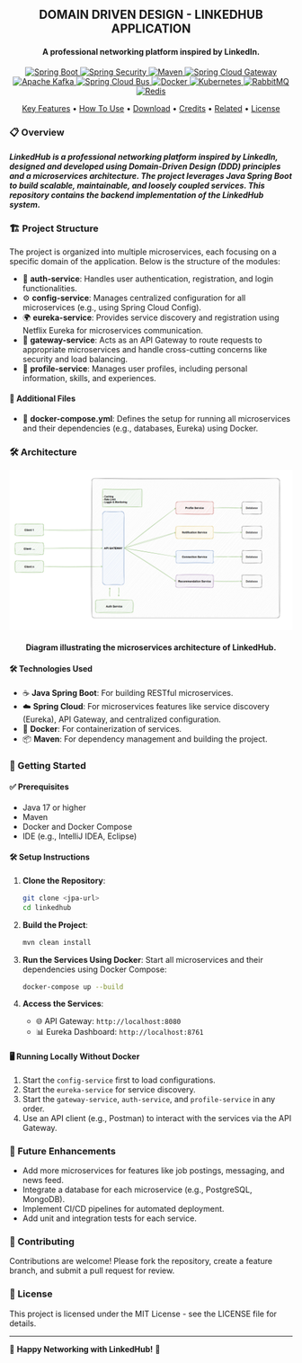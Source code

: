 <h2 align="center">
   DOMAIN DRIVEN DESIGN - LINKEDHUB APPLICATION
</h2>

<h4 align="center">A professional networking platform inspired by LinkedIn.</h4>

<p align="center">
  <a href="https://spring.io/projects/spring-boot">
    <img src="https://img.shields.io/badge/Spring%20Boot-3.2.0-brightgreen.svg?style=flat&logo=spring" alt="Spring Boot">
  </a>
  <a href="https://spring.io/projects/spring-security">
    <img src="https://img.shields.io/badge/Spring%20Security-6.2.0-green.svg?style=flat&logo=spring" alt="Spring Security">
  </a>
  <a href="https://maven.apache.org/">
    <img src="https://img.shields.io/badge/Maven-3.9.6-blue.svg?style=flat&logo=apachemaven" alt="Maven">
  </a>
  <a href="https://spring.io/projects/spring-cloud-gateway">
    <img src="https://img.shields.io/badge/Spring%20Cloud%20Gateway-4.1.0-green.svg?style=flat&logo=spring" alt="Spring Cloud Gateway">
  </a>
  <a href="https://kafka.apache.org/">
    <img src="https://img.shields.io/badge/Apache%20Kafka-3.6.0-orange.svg?style=flat&logo=apachekafka" alt="Apache Kafka">
  </a>
  <a href="https://spring.io/projects/spring-cloud-bus">
    <img src="https://img.shields.io/badge/Spring%20Cloud%20Bus-4.1.0-darkgreen.svg?style=flat&logo=spring" alt="Spring Cloud Bus">
  </a>
  <a href="https://www.docker.com/">
    <img src="https://img.shields.io/badge/Docker-27.0.3-blue.svg?style=flat&logo=docker" alt="Docker">
  </a>
  <a href="https://kubernetes.io/">
    <img src="https://img.shields.io/badge/Kubernetes-1.30-blue.svg?style=flat&logo=kubernetes" alt="Kubernetes">
  </a>
  <a href="https://www.rabbitmq.com/">
    <img src="https://img.shields.io/badge/RabbitMQ-3.13.0-orange.svg?style=flat&logo=rabbitmq" alt="RabbitMQ">
  </a>
  <a href="https://redis.io/">
    <img src="https://img.shields.io/badge/Redis-7.2-red.svg?style=flat&logo=redis" alt="Redis">
  </a>
</p>
<p align="center">
  <a href="#key-features">Key Features</a> •
  <a href="#how-to-use">How To Use</a> •
  <a href="#download">Download</a> •
  <a href="#credits">Credits</a> •
  <a href="#related">Related</a> •
  <a href="#license">License</a>
</p>

### 📋 Overview
<h5 align="left">
   LinkedHub is a professional networking platform inspired by LinkedIn, designed and developed using Domain-Driven Design (DDD) principles and a microservices architecture. The project leverages Java Spring Boot to build scalable, maintainable, and loosely coupled services. This repository contains the backend implementation of the LinkedHub system.
</h5>

### 🏗️ Project Structure

The project is organized into multiple microservices, each focusing on a specific domain of the application. Below is the structure of the modules:

- 🔐 **auth-service**: Handles user authentication, registration, and login functionalities.
- ⚙️ **config-service**: Manages centralized configuration for all microservices (e.g., using Spring Cloud Config).
- 🌍 **eureka-service**: Provides service discovery and registration using Netflix Eureka for microservices communication.
- 🚪 **gateway-service**: Acts as an API Gateway to route requests to appropriate microservices and handle cross-cutting concerns like security and load balancing.
- 👤 **profile-service**: Manages user profiles, including personal information, skills, and experiences.

#### 📂 Additional Files

- 🐳 **docker-compose.yml**: Defines the setup for running all microservices and their dependencies (e.g., databases, Eureka) using Docker.
### 🛠️ Architecture 

![img.png](docs/architechture-diagram.png)

<h4 align="center"> Diagram illustrating the microservices architecture of LinkedHub.</h4>


#### 🛠️ Technologies Used

- ☕ **Java Spring Boot**: For building RESTful microservices.
- ☁️ **Spring Cloud**: For microservices features like service discovery (Eureka), API Gateway, and centralized configuration.
- 🐳 **Docker**: For containerization of services.
- 📦 **Maven**: For dependency management and building the project.

### 🚀 Getting Started

#### ✅ Prerequisites

- Java 17 or higher
- Maven
- Docker and Docker Compose
- IDE (e.g., IntelliJ IDEA, Eclipse)

#### 🛠️ Setup Instructions

1. **Clone the Repository**:

   ```bash
   git clone <jpa-url>
   cd linkedhub
   ```

2. **Build the Project**:

   ```bash
   mvn clean install
   ```

3. **Run the Services Using Docker**: Start all microservices and their dependencies using Docker Compose:

   ```bash
   docker-compose up --build
   ```

4. **Access the Services**:

   - 🌐 API Gateway: `http://localhost:8080`
   - 📊 Eureka Dashboard: `http://localhost:8761`

#### 🖥️ Running Locally Without Docker

1. Start the `config-service` first to load configurations.
2. Start the `eureka-service` for service discovery.
3. Start the `gateway-service`, `auth-service`, and `profile-service` in any order.
4. Use an API client (e.g., Postman) to interact with the services via the API Gateway.

### 🔮 Future Enhancements

- Add more microservices for features like job postings, messaging, and news feed.
- Integrate a database for each microservice (e.g., PostgreSQL, MongoDB).
- Implement CI/CD pipelines for automated deployment.
- Add unit and integration tests for each service.

### 🤝 Contributing

Contributions are welcome! Please fork the repository, create a feature branch, and submit a pull request for review.

### 📜 License

This project is licensed under the MIT License - see the LICENSE file for details.

---

🌟 **Happy Networking with LinkedHub!** 🌟
